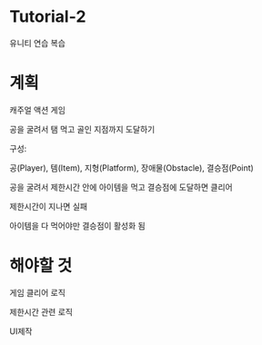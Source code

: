 # Tutorial-2
유니티 연습 복습

# 계획
캐주얼 액션 게임

공을 굴려서 탬 먹고 골인 지점까지 도달하기

구성:

공(Player), 템(Item), 지형(Platform), 장애물(Obstacle), 결승점(Point)

공을 굴려서
제한시간 안에
아이템을 먹고
결승점에 도달하면
클리어

제한시간이 지나면 실패

아이템을 다 먹어야만 결승점이 활성화 됨

# 해야할 것
게임 클리어 로직

제한시간 관련 로직

UI제작

